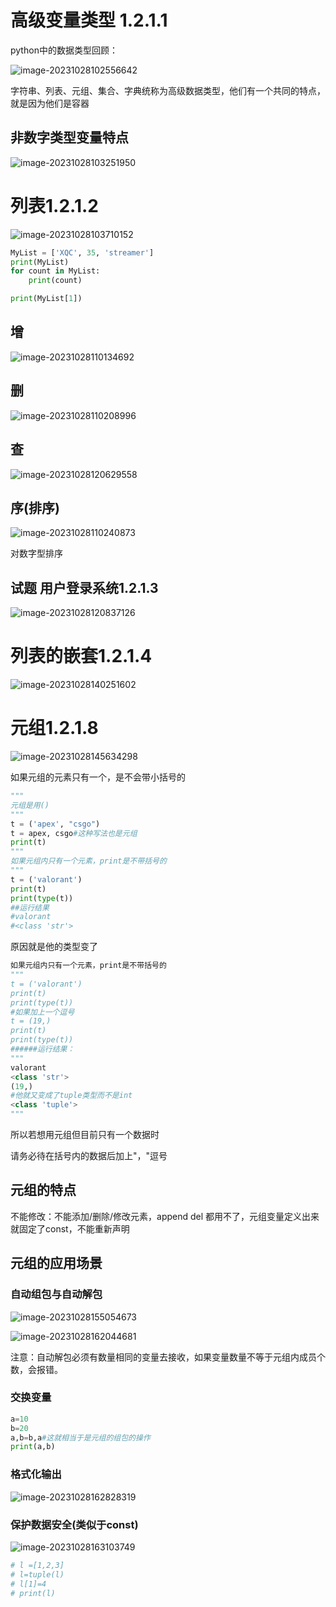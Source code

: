 # 高级变量类型 1.2.1.1 

python中的数据类型回顾：

![image-20231028102556642](assets/image-20231028102556642.png)

​	字符串、列表、元组、集合、字典统称为高级数据类型，他们有一个共同的特点，就是因为他们是容器

## 非数字类型变量特点

![image-20231028103251950](assets/image-20231028103251950.png)

# 列表1.2.1.2

![image-20231028103710152](assets/image-20231028103710152.png)

```python
MyList = ['XQC', 35, 'streamer']
print(MyList)
for count in MyList:
    print(count)

print(MyList[1])
```

## 增

![image-20231028110134692](assets/image-20231028110134692.png)

## 删

![image-20231028110208996](assets/image-20231028110208996.png)

## 查

![image-20231028120629558](assets/image-20231028120629558.png)

## 序(排序)

![image-20231028110240873](assets/image-20231028110240873.png)

对数字型排序

## 试题 用户登录系统1.2.1.3

![image-20231028120837126](assets/image-20231028120837126.png)

# 列表的嵌套1.2.1.4

![image-20231028140251602](assets/image-20231028140251602.png)

# 元组1.2.1.8

![image-20231028145634298](assets/image-20231028145634298.png)

如果元组的元素只有一个，是不会带小括号的

```python
"""
元组是用()
"""
t = ('apex', "csgo")
t = apex, csgo#这种写法也是元组
print(t)
"""
如果元组内只有一个元素，print是不带括号的
"""
t = ('valorant')
print(t)
print(type(t))
##运行结果
#valorant
#<class 'str'>
```

原因就是他的类型变了

```python
如果元组内只有一个元素，print是不带括号的
"""
t = ('valorant')
print(t)
print(type(t))
#如果加上一个逗号
t = (19,)
print(t)
print(type(t))
######运行结果：
"""
valorant
<class 'str'>
(19,)
#他就又变成了tuple类型而不是int
<class 'tuple'>
"""
```

所以若想用元组但目前只有一个数据时

请务必待在括号内的数据后加上"，"逗号

## 元组的特点

不能修改：不能添加/删除/修改元素，append del 都用不了，元组变量定义出来就固定了const，不能重新声明

## 元组的应用场景

### 自动组包与自动解包

![image-20231028155054673](assets/image-20231028155054673.png)

![image-20231028162044681](assets/image-20231028162044681.png)

注意：自动解包必须有数量相同的变量去接收，如果变量数量不等于元组内成员个数，会报错。

### 交换变量

```python
a=10
b=20
a,b=b,a#这就相当于是元组的组包的操作
print(a,b)
```

### 格式化输出

![image-20231028162828319](assets/image-20231028162828319.png)

### 保护数据安全(类似于const)

![image-20231028163103749](assets/image-20231028163103749.png)

```python
# l =[1,2,3]
# l=tuple(l)
# l[1]=4
# print(l)
```